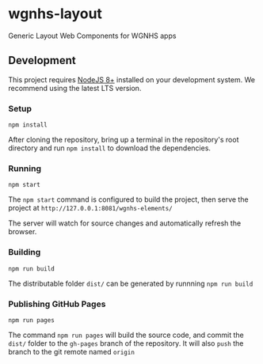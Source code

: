 # wgnhs-layout
Generic Layout Web Components for WGNHS apps



## Development
This project requires [NodeJS 8+](https://nodejs.org/) installed on your development system. We recommend using the latest LTS version.

### Setup
```
npm install
```
After cloning the repository, bring up a terminal in the repository's root directory and run `npm install` to download the dependencies.

### Running
```
npm start
```
The `npm start` command is configured to build the project, then serve the project 
at `http://127.0.0.1:8081/wgnhs-elements/`

The server will watch for source changes and automatically refresh the browser.


### Building
```
npm run build
```
The distributable folder `dist/` can be generated by runnning `npm run build`


### Publishing GitHub Pages
```
npm run pages
```
The command `npm run pages` will build the source code, and commit the `dist/` folder to the `gh-pages` branch of the repository. It will also `push` the branch to the git remote named `origin`
